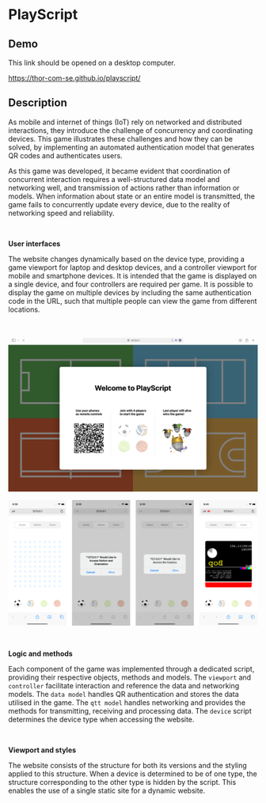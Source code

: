 # PlayScript

## Demo

This link should be opened on a desktop computer.

https://thor-com-se.github.io/playscript/

## Description

As mobile and internet of things (IoT) rely on networked and distributed interactions, they introduce the challenge of concurrency and coordinating devices. This game illustrates these challenges and how they can be solved, by implementing an automated authentication model that generates QR codes and authenticates users.

As this game was developed, it became evident that coordination of concurrent interaction requires a well-structured data model and networking well, and transmission of actions rather than information or models. When information about state or an entire model is transmitted, the game fails to concurrently update every device, due to the reality of networking speed and reliability.

<br>

**User interfaces**

The website changes dynamically based on the device type, providing a game viewport for laptop and desktop devices, and a controller viewport for mobile and smartphone devices. It is intended that the game is displayed on a single device, and four controllers are required per game. It is possible to display the game on multiple devices by including the same authentication code in the URL, such that multiple people can view the game from different locations.

<br>

![alt text](desktop.png "tooltip")

![alt text](mobile.png "tooltip")

<br>

**Logic and methods**

Each component of the game was implemented through a dedicated script, providing their respective objects, methods and models. The `viewport` and `controller` facilitate interaction and reference the data and networking models. The `data model` handles QR authentication and stores the data utilised in the game. The `qtt model` handles networking and provides the methods for transmitting, receiving and processing data. The `device` script determines the device type when accessing the website.

<br>

**Viewport and styles**

The website consists of the structure for both its versions and the styling applied to this structure. When a device is determined to be of one type, the structure corresponding to the other type is hidden by the script. This enables the use of a single static site for a dynamic website.
